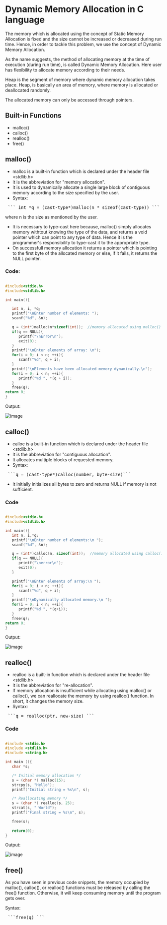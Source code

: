 # Dynamic Memory Allocation in C language

The memory which is allocated using the concept of Static Memory Allocation is fixed and the size cannot be increased or decreased during run time. Hence, in order to tackle this problem, we use the concept of Dynamic Memory Allocation.

As the name suggests, the method of allocating memory at the time of execution (during run time), is called Dynamic Memory Allocation. Here user has flexibility to allocate memory according to their needs.

Heap is the segment of memory where dynamic memory allocation takes place. Heap, is basically an area of memory, where memory is allocated or deallocated randomly.

The allocated memory can only be accessed through pointers.

## Built-in Functions
+ malloc()
+ calloc()
+ realloc()
+ free()


## malloc()

+ malloc is a built-in function which is declared under the header file <stdlib.h>
+ It is the abbreviation for "memory allocation".
+ It is used to dynamically allocate a single large block of contiguous memory according to the size specified by the user.
+ Syntax:

 <pre> ``` int *q = (cast-type*)malloc(n * sizeof(cast-type)) ``` </pre>    where n is the size as mentioned by the user. 
 
+ It is necessary to type-cast here because, malloc() simply allocates memory withtout knowing the type of the data, and returns a void pointer which can point to any type of data. Hence it is the programmer's responsibility to type-cast it to the appropriate type.
+ On successfull memory allocation it returns a pointer which is pointing to the first byte of the allocated memory or else, if it fails, it returns the NULL pointer.

### Code:
```c++

#include<stdio.h>
#include<stdlib.h>

int main(){  

   int n, i, *q;    
   printf("\nEnter number of elements: ");    
   scanf("%d", &n);    

   q = (int*)malloc(n*sizeof(int));  //memory allocated using malloc() function. 
   if(q == NULL){    
      printf("\nError\n");    
      exit(0);    
   }    
   printf("\nEnter elements of array: \n");    
   for(i = 0; i < n; ++i){
      scanf("%d", q + i);    
   }    
   printf("\nElements have been allocated memory dynamically.\n");   
   for(i = 0; i < n; ++i){
      printf("%d ", *(q + i));  
   }    
   free(q);     
return 0;  
}
```
Output:

![image](https://user-images.githubusercontent.com/75472177/134774124-fc292f9e-e53b-4eef-9154-2b4de8a996fa.png)


## calloc()
+ calloc is a built-in function which is declared under the header file <stdlib.h>
+ It is the abbreviation for "contiguous allocation".
+ It allocates multiple blocks of requested memory.
+ Syntax:

 <pre> ```q = (cast-type*)calloc(number, byte-size)```  </pre>
+ It initially initializes all bytes to zero and returns NULL if memory is not sufficient.

### Code
```c++

#include<stdio.h>  
#include<stdlib.h> 

int main(){  
   int n, i,*q;    
   printf("\nEnter number of elements:\n ");    
   scanf("%d", &n);   

   q = (int*)calloc(n, sizeof(int));  //memory allocated using calloc() function  
   if(q == NULL){    
      printf("\nerror\n");    
      exit(0);    
   }    

   printf("\nEnter elements of array:\n ");    
   for(i = 0; i < n; ++i){    
      scanf("%d", q + i);       
   }    
   printf("\nDynamically allocated memory.\n ");    
   for(i = 0; i < n; ++i){    
      printf("%d ", *(q+i));       
   }     
   free(q);    
return 0;  
}
```
Output:

![image](https://user-images.githubusercontent.com/75472177/134774226-8ee6b4d3-f081-4a92-b657-5e3b50ba80b0.png)


## realloc()
+ realloc is a built-in function which is declared under the header file <stdlib.h>
+ It is the abbreviation for "re-allocation".
+ If memory allocation is insufficient while allocating using malloc() or calloc(), we can reallocate the memory by using realloc() function. In short, it changes the memory size.
+ Syntax:
 <pre> ```q = realloc(ptr, new-size) ```  </pre>
 
### Code
```c++

#include <stdio.h>
#include <stdlib.h>
#include <string.h>

int main (){
   char *s;

   /* Initial memory allocation */
   s = (char *) malloc(15);
   strcpy(s, "Hello");
   printf("Initial string = %s\n", s);

   /* Reallocating memory */
   s = (char *) realloc(s, 25);
   strcat(s, " World");
   printf("Final string = %s\n", s);

   free(s);
   
   return(0);
}
```
Output:

![image](https://user-images.githubusercontent.com/75472177/134774262-578c75dc-af4f-4e28-acaa-61b6e9cf8e19.png)


## free()

As you have seen in previous code snippets, the memory occupied by malloc(), calloc(), or realloc() functions must be released by calling the free() function. Otherwise, it will keep consuming memory until the program gets over.

Syntax:
 <pre> ```free(q) ```  </pre>
